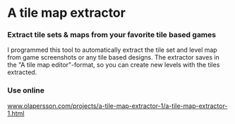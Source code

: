 # A tile map extractor
### Extract tile sets & maps from your favorite tile based games

I programmed this tool to automatically extract the tile set and level map from game screenshots or any tile based designs. The extractor saves in the "A tile map editor"-format, so you can create new levels with the tiles extracted.

### Use online
www.olapersson.com/projects/a-tile-map-extractor-1/a-tile-map-extractor-1.html